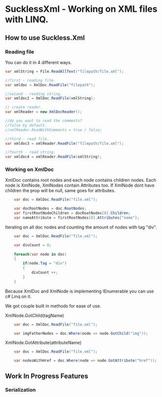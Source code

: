 # SucklessXml - Working on XML files with LINQ.

## How to use Suckless.Xml
### Reading file
You can do it in 4 different ways.

```c#
var xmlString = File.ReadAllText("filepath/file.xml");

//first - reading file.
var xmldoc = XmlDoc.ReadFile("filepath");

//second - reading string.
var xmldoc2 = XmlDoc.ReadFile(xmlString);

// create reader.
var xmlReader = new XmlDocReader();

//do you want to read the comments?
//false by default.
//xmlReader.ReadWithComments = true / false;

//third - read file.
var xmldoc3 = xmlReader.ReadFile("filepath/file.xml");

//fourth - read string.
var xmldoc4 = xmlReader.ReadFile(xmlString);
```

### Working on XmlDoc

XmlDoc contains root nodes and each node contains children nodes.
Each node is XmlNode, XmlNodes contain Attributes too.
If XmlNode dont have children the prop will be null, same goes for attributes.

```c#
    var doc = XmlDoc.ReadFile("file.xml");

    var docRootNodes = doc.RootNodes;
    var firstRootNodeChildren = docRootNodes[0].Children;
    var nameAttribute = firstRootNodes[0].Attributes["name"];
```

Iterating on all doc nodes and counting the amount of nodes with tag "div".

```c#
    var doc = XmlDoc.ReadFile("file.xml");

    var divCount = 0;
    
    foreach(var node in doc) 
    {
        if(node.Tag = "div")
        {
            divCount ++;
        }
    }
```

Because XmlDoc and XmlNode is implementing IEnumerable<Node> you can use c# Linq on it.

We got couple built in methods for ease of use.

XmlNode.GotChild(tagName)

```c#
    var doc = XmlDoc.ReadFile("file.xml");

    var imgFatherNodes = doc.Where(node => node.GotChild("img"));
```

XmlNode.GotAttribute(attributeName)

```c#
    var doc = XmlDoc.ReadFile("file.xml");

    var nodesWithHref = doc.Where(node => node.GotAttribute("href"));
```

## Work In Progress Features

### Serialization
